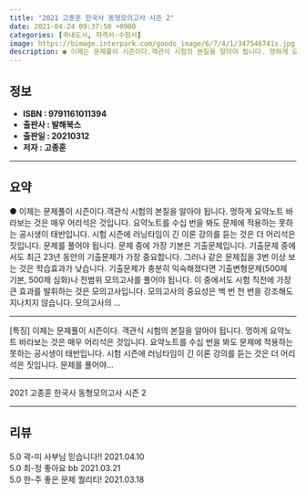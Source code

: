 ```yaml
---
title: "2021 고종훈 한국사 동형모의고사 시즌 2"
date: 2021-04-24 09:37:50 +0900
categories: [국내도서, 자격서-수험서]
image: https://bimage.interpark.com/goods_image/6/7/4/1/347546741s.jpg
description: ● 이제는 문제풀이 시즌이다.객관식 시험의 본질을 알아야 됩니다. 멍하게 요약노트 바라보는 것은 매우 어리석은 것입니다. 요약노트를 수십 번을 봐도 문제에 적용하는 못하는 공시생이 태반입니다. 시험 시즌에 러닝타임이 긴 이론 강의를 듣는 것은 더 어리석은 짓입니다. 문제를 풀어야 됩니
---
```


## **정보**

- **ISBN : 9791161011394**
- **출판사 : 발해북스**
- **출판일 : 20210312**
- **저자 : 고종훈**

------



## **요약**

●  이제는 문제풀이 시즌이다.객관식 시험의 본질을 알아야 됩니다. 멍하게 요약노트 바라보는 것은 매우 어리석은 것입니다. 요약노트를 수십 번을 봐도 문제에 적용하는 못하는 공시생이 태반입니다. 시험 시즌에 러닝타임이 긴 이론 강의를 듣는 것은 더 어리석은 짓입니다. 문제를 풀어야 됩니다. 문제 중에 가장 기본은 기출문제입니다. 기출문제 중에서도 최근 23년 동안의 기출문제가 가장 중요합니다. 그러나 같은 문제집을 3번 이상 보는 것은 학습효과가 낮습니다. 기출문제가 충분히 익숙해졌다면 기출변형문제(500제 기본, 500제 심화)나 전범위 모의고사를 풀어야 됩니다. 이 중에서도 시험 직전에 가장 큰 효과를 발휘하는 것은 모의고사입니다. 모의고사의 중요성은 백 번 천 번을 강조해도 지나치지 않습니다. 모의고사의 ...

------

[특징]
이제는 문제풀이 시즌이다.
객관식 시험의 본질을 알아야 됩니다. 멍하게 요약노트 바라보는 것은 매우 어리석은 것입니다. 요약노트를 수십 번을 봐도 문제에 적용하는 못하는 공시생이 태반입니다. 시험 시즌에 러닝타임이 긴 이론 강의를 듣는 것은 더 어리석은 짓입니다. 문제를 풀어야... 

------


2021 고종훈 한국사 동형모의고사 시즌 2 

------


## **리뷰** 

5.0 곽-미 사부님 믿습니다!! 2021.04.10 <br/>5.0 최-정 좋아요 bb  2021.03.21 <br/>5.0 한-주 좋은 문제 퀄리티!  2021.03.18 <br/>
